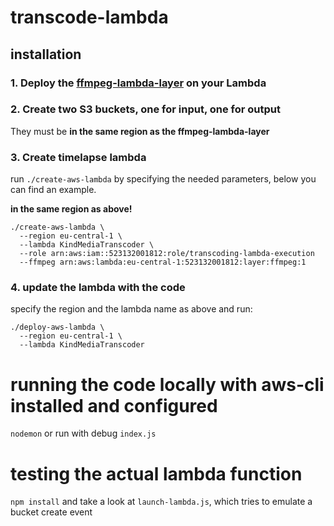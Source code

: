 # transcode-lambda

## installation

### 1. Deploy the [ffmpeg-lambda-layer](https://serverlessrepo.aws.amazon.com/applications/arn:aws:serverlessrepo:us-east-1:145266761615:applications~ffmpeg-lambda-layer) on your Lambda

### 2. Create two S3 buckets, one for input, one for output

They must be **in the same region as the ffmpeg-lambda-layer**

### 3. Create timelapse lambda

run `./create-aws-lambda` by specifying the needed parameters, below you can find an example.

**in the same region as above!**

```
./create-aws-lambda \
  --region eu-central-1 \
  --lambda KindMediaTranscoder \
  --role arn:aws:iam::523132001812:role/transcoding-lambda-execution
  --ffmpeg arn:aws:lambda:eu-central-1:523132001812:layer:ffmpeg:1
```

### 4. update the lambda with the code

specify the region and the lambda name as above and run:

```
./deploy-aws-lambda \
  --region eu-central-1 \
  --lambda KindMediaTranscoder
```

# running the code locally with aws-cli installed and configured
`nodemon` or run with debug `index.js`

# testing the actual lambda function
`npm install` and take a look at `launch-lambda.js`, which tries to emulate a bucket create event
